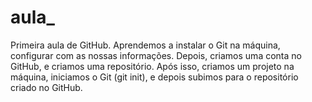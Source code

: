 # aula_
Primeira aula de GitHub. Aprendemos a instalar o Git na máquina, configurar com as nossas informações. Depois, criamos uma conta no GitHub, e criamos uma repositório. Após isso, criamos um projeto na máquina, iniciamos o Git (git init), e depois subimos para o repositório criado no GitHub. 
